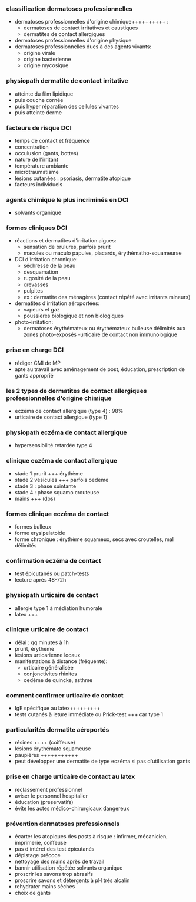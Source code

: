 ### classification dermatoses professionnelles
- dermatoses professionnelles d'origine chimique++++++++++ :
	- dermatoses de contact irritatives et caustiques
	- dermatites de contact allergiques
- dermatoses professionnelles d'origine physique
- dermatoses professionnelles dues à des agents vivants:
	- origine virale
	- origine bacterienne
	- origine mycosique

### physiopath dermatite de contact irritative
- atteinte du film lipidique
- puis couche cornée
- puis hyper réparation des cellules vivantes
- puis atteinte derme

### facteurs de risque DCI
- temps de contact et fréquence
- concentration
- occulusion (gants, bottes)
- nature de l'irritant
- température ambiante
- microtraumatisme
- lésions cutanées : psoriasis, dermatite atopique
- facteurs individuels

### agents chimique le plus incriminés en DCI
- solvants organique

### formes cliniques DCI
- réactions et dermatites d'irritation aigues:
	- sensation de brulures, parfois prurit
	- macules ou maculo papules, placards, érythématho-squameurse
- DCI d'irritation chronique:
	- séchresse de la peau
	- desquamation
	- rugosité de la peau
	- crevasses
	- pulpites
	- ex : dermatite des ménagères (contact répété avec irritants mineurs)
- dermatites d'irritation aéroportées:	
	- vapeurs et gaz
	- poussières biologique et non biologiques
- photo-irritation:
	- dermatoses érythémateux ou érythémateux bulleuse délimités aux zones photo-exposés
-urticaire de contact non immunologique

### prise en charge DCI
- rédiger CMI de MP
- apte au travail avec aménagement de post, éducation, prescription de gants approprié

### les 2 types de dermatites de contact allergiques professionnelles d'origine chimique
- eczéma de contact allergique (type 4) : 98%
- urticaire de contact allergique (type 1)

### physiopath eczéma de contact allergique
- hypersensibilité retardée type 4

### clinique eczéma de contact allergique
- stade 1 prurit +++ érythème
- stade 2 vésicules +++ parfois oedème
- stade 3 : phase suintante
- stade 4 : phase squamo crouteuse 
- mains +++ (dos)

### formes clinique eczéma de contact
- formes bulleux
- forme erysipelatoide
- forme chronique : érythème squameux, secs avec croutelles, mal délimités

### confirmation eczéma de contact
- test épicutanés ou patch-tests
- lecture après 48-72h

### physiopath urticaire de contact
- allergie type 1 à médiation humorale
- latex +++

### clinique urticaire de contact
- délai : qq minutes à 1h
- prurit, érythème
- lésions urticarienne locaux
- manifestations à distance (fréquente):
	- urticaire généralisée
	- conjonctivites rhinites
	- oedème de quincke, asthme

### comment  confirmer urticaire de contact
- IgE spécifique au latex+++++++++
- tests cutanés à leture immédiate ou Prick-test  +++ car type 1

### particularités dermatite aéroportés
- résines ++++ (coiffeuse)
- lésions érythémato squameuse 
- paupières +++++++++++
- peut développer une dermatite de type eczéma si pas d'utilisation gants

### prise en charge urticaire de contact au latex
- reclassement professionnel
- aviser le personnel hospitalier
- éducation (preservatifs)
- évite les actes médico-chirurgicaux dangereux

### prévention dermatoses professionnels
- écarter les atopiques des posts à risque : infirmer, mécanicien, imprimerie, coiffeuse
- pas d'intéret des test épicutanés
- dépistage précoce
- nettoyage des mains après de travail
- bannir utilisation répétée solvants organique
- proscrir les savons trop abrasifs
- proscrire savons et détergents à pH très alcalin
- rehydrater mains sèches
- choix de gants